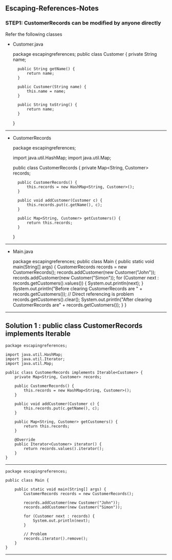 ## Escaping-References-Notes

### STEP1:  CustomerRecords can be modified by anyone directly 
Refer the following classes


* Customer.java

	package escapingreferences;
	public class Customer {
		private String name;
	
		public String getName() {
			return name;
		}
	
		public Customer(String name) {
			this.name = name;
		}
	
		public String toString() {
			return name;
		}
	
	}
	
----
* CustomerRecords


	package escapingreferences;
	
	import java.util.HashMap;
	import java.util.Map;
	
	public class CustomerRecords {
		private Map<String, Customer> records;
	
		public CustomerRecords() {
			this.records = new HashMap<String, Customer>();
		}
	
		public void addCustomer(Customer c) {
			this.records.put(c.getName(), c);
		}
	
		public Map<String, Customer> getCustomers() {
			return this.records;
		}
	}

----

* Main.java

	package escapingreferences;
	public class Main {
	public static void main(String[] args) {
		CustomerRecords records = new CustomerRecords();
		records.addCustomer(new Customer("John"));
		records.addCustomer(new Customer("Simon"));
		for (Customer next : records.getCustomers().values()) {
			System.out.println(next);
		}
		System.out.println("Before clearing CustomerRecords are " + records.getCustomers());
		// Direct referencing is problem
		records.getCustomers().clear();
		System.out.println("After clearing CustomerRecords are" + records.getCustomers());
	}
	}

----

## Solution 1 : public class CustomerRecords implements Iterable<Customer>

	package escapingreferences;
	
	import java.util.HashMap;
	import java.util.Iterator;
	import java.util.Map;
	
	public class CustomerRecords implements Iterable<Customer> {
		private Map<String, Customer> records;
	
		public CustomerRecords() {
			this.records = new HashMap<String, Customer>();
		}
	
		public void addCustomer(Customer c) {
			this.records.put(c.getName(), c);
		}
	
		public Map<String, Customer> getCustomers() {
			return this.records;
		}
	
		@Override
		public Iterator<Customer> iterator() {
			return records.values().iterator();
		}
	}

---

	package escapingreferences;
	
	public class Main {
	
		public static void main(String[] args) {
			CustomerRecords records = new CustomerRecords();
	
			records.addCustomer(new Customer("John"));
			records.addCustomer(new Customer("Simon"));
	
			for (Customer next : records) {
				System.out.println(next);
			}
	
			// Problem
			records.iterator().remove();
		}
	}

----


	